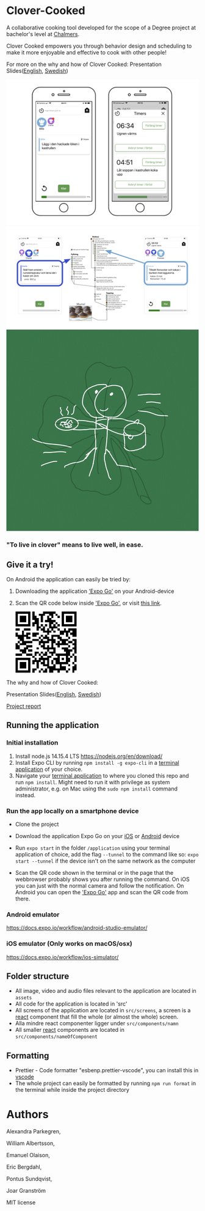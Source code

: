 # Clover-Cooked

A collaborative cooking tool developed for the scope of a Degree project at bachelor's level at [Chalmers](https://www.chalmers.se/en/Pages/default.aspx). 

Clover Cooked empowers you through behavior design and scheduling to make it more enjoyable and effective to cook with other people!

For more on the why and how of Clover Cooked:
Presentation Slides([English](https://docs.google.com/presentation/d/1NERPcrvg5FEZKNry3iajL7epWdKtxhluA5uOk2f7pVU/edit?usp=sharing), [Swedish](https://docs.google.com/presentation/d/1NERPcrvg5FEZKNry3iajL7epWdKtxhluA5uOk2f7pVU/edit?usp=sharing))


![exampleScreens](https://github.com/Sponken/clover-cooked/blob/imagesInReadme/exampleImagesOfUserInterface/cloverCookedExampleScreens.png?raw=true)
![concurrency](https://github.com/Sponken/clover-cooked/blob/imagesInReadme/exampleImagesOfUserInterface/concurrency.png?raw=true)
![cloverCookedIcon](https://github.com/Sponken/clover-cooked/blob/imagesInReadme/exampleImagesOfUserInterface/Clover-Cooked.jpg?raw=true)
### "To live in clover" means to live well, in ease.






## Give it a try!


On Android the application can easily be tried by:

1. Downloading the application ['Expo Go'](https://play.google.com/store/apps/details?id=host.exp.exponent&hl=en&gl=US) on your Android-device
2. Scan the QR code below inside  ['Expo Go'](https://play.google.com/store/apps/details?id=host.exp.exponent&hl=en&gl=US), or visit [this link](https://expo.io/@sponken/projects/clover-cooked).

   ![Expo qr](./expo_qr.png)


The why and how of Clover Cooked:

Presentation Slides([English](https://docs.google.com/presentation/d/1NERPcrvg5FEZKNry3iajL7epWdKtxhluA5uOk2f7pVU/edit?usp=sharing), [Swedish](https://docs.google.com/presentation/d/1NERPcrvg5FEZKNry3iajL7epWdKtxhluA5uOk2f7pVU/edit?usp=sharing))

[Project report](https://odr.chalmers.se/handle/20.500.12380/304131?locale=en)


## Running the application

### Initial installation

1. Install node.js 14.15.4 LTS <https://nodejs.org/en/download/>
2. Install Expo CLI by running `npm install -g expo-cli` in a [terminal application](https://en.wikipedia.org/wiki/Command-line_interface) of your choice.
3. Navigate your [terminal application](https://en.wikipedia.org/wiki/Command-line_interface) to where you cloned this repo and run `npm install`. Might need to run it with privilege as system administrator, e.g. on Mac using the `sudo npm install` command instead.


### Run the app locally on a smartphone device

- Clone the project
- Download the application Expo Go on your [iOS](https://apps.apple.com/us/app/expo-go/id982107779) or [Android](https://play.google.com/store/apps/details?id=host.exp.exponent&hl=en&gl=US) device

- Run `expo start` in the folder `/application` using your terminal application of choice, add the flag `--tunnel` to the command like so: `expo start --tunnel` if the device isn't on the same network as the computer
- Scan the QR code shown in the terminal or in the page that the webbrowser probably shows you after running the command. On iOS you can just with the normal camera and follow the notification. On Android you can open the ['Expo Go'](https://play.google.com/store/apps/details?id=host.exp.exponent&hl=en&gl=US) app and scan the QR code from there.


### Android emulator

<https://docs.expo.io/workflow/android-studio-emulator/>

### iOS emulator (Only works on macOS/osx)

<https://docs.expo.io/workflow/ios-simulator/>



## Folder structure

- All image, video and audio files relevant to the application are located in  `assets`
- All code for the application is located in 'src'
- All screens of the application are located in `src/screens`,
  a screen is a [react](https://reactjs.org) component that fill the whole (or almost the whole) screen.
- Alla mindre react componenter ligger under `src/components/namn`
- All smaller [react](https://reactjs.org) components are located in `src/components/nameOfComponent`


## Formatting

- Prettier - Code formatter "esbenp.prettier-vscode", you can install this in [vscode](https://code.visualstudio.com/Download) 
- The whole project can easily be formatted by running `npm run format` in the terminal while inside the project directory



# Authors

Alexandra Parkegren,

William Albertsson,

Emanuel Olaison, 

Eric Bergdahl,

Pontus Sundqvist,

Joar Granström



MIT license
